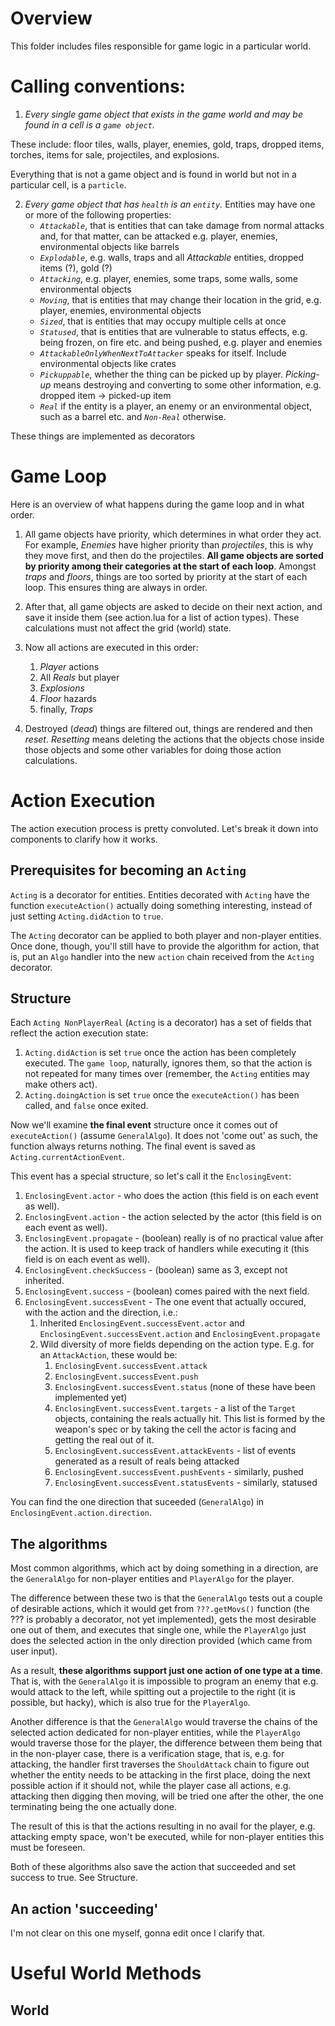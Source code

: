 # Overview
This folder includes files responsible for game logic in a particular world.

# Calling conventions:

1. *Every single game object that exists in the game world and may be found in a cell is a `game object`.*
    
These include: floor tiles, walls, player, enemies, gold, traps, dropped items, torches, items for sale, projectiles, and explosions. 

Everything that is not a game object and is found in world but not in a particular cell, is a `particle`.

2. *Every game object that has `health` is an `entity`.*
Entities may have one or more of the following properties:
    * *`Attackable`*, that is entities that can take damage from normal attacks and, for that matter, can be attacked e.g. player, enemies, environmental objects like barrels
    * *`Explodable`*, e.g. walls, traps and all *Attackable* entities, dropped items (?), gold (?)
    * *`Attacking`*, e.g. player, enemies, some traps, some walls, some environmental objects
    * *`Moving`*, that is entities that may change their location in the grid, e.g. player, enemies, environmental objects
    * *`Sized`*, that is entities that may occupy multiple cells at once
    * *`Statused`*, that is entities that are vulnerable to status effects, e.g. being frozen, on fire etc. and being pushed, e.g. player and enemies
    * *`AttackableOnlyWhenNextToAttacker`* speaks for itself. Include environmental objects like crates
    * *`Pickuppable`*, whether the thing can be picked up by player. *Picking-up* means destroying and converting to some other information, e.g. dropped item -> picked-up item
    * *`Real`* if the entity is a player, an enemy or an environmental object, such as a barrel etc. and *`Non-Real`* otherwise.

These things are implemented as decorators 


# Game Loop

Here is an overview of what happens during the game loop and in what order.

1. All game objects have priority, which determines in what order they act. For example, *Enemies* have higher priority than *projectiles*, this is why they move first, and then do the projectiles. **All game objects are sorted by priority among their categories at the start of each loop**. Amongst *traps* and *floors*, things are too sorted by priority at the start of each loop. This ensures thing are always in order.

2. After that, all game objects are asked to decide on their next action, and save it inside them (see action.lua for a list of action types). These calculations must not affect the grid (world) state.

3. Now all actions are executed in this order:
    1. *Player* actions
    2. All *Reals* but player
    3. *Explosions*
    4. *Floor* hazards
    5. finally, *Traps*

4. Destroyed (*dead*) things are filtered out, things are rendered and then *reset*. *Resetting* means deleting the actions that the objects chose inside those objects and some other variables for doing those action calculations. 


# Action Execution

The action execution process is pretty convoluted. 
Let's break it down into components to clarify how it works.

## Prerequisites for becoming an `Acting`

`Acting` is a decorator for entities. Entities decorated with `Acting` have the function `executeAction()` actually doing something interesting, instead of just setting `Acting.didAction` to `true`.

The `Acting` decorator can be applied to both player and non-player entities. Once done, though, you'll still have to provide the algorithm for action, that is, put an `Algo` handler into the new `action` chain received from the `Acting` decorator. 

## Structure

Each `Acting NonPlayerReal` (`Acting` is a decorator) has a set of fields that reflect the action execution state:
1. `Acting.didAction` is set `true` once the action has been completely executed. The `game loop`, naturally, ignores them, so that the action is not repeated for many times over (remember, the `Acting` entities may make others act).
2. `Acting.doingAction` is set `true` once the `executeAction()` has been called, and `false` once exited.

Now we'll examine **the final event** structure once it comes out of `executeAction()` (assume `GeneralAlgo`). It does not 'come out' as such, the function always returns nothing. The final event is saved as `Acting.currentActionEvent`.

This event has a special structure, so let's call it the `EnclosingEvent`:
1. `EnclosingEvent.actor` - who does the action (this field is on each event as well).
2. `EnclosingEvent.action` - the action selected by the actor (this field is on each event as well).
3. `EnclosingEvent.propagate` - (boolean) really is of no practical value after the action. It is used to keep track of handlers while executing it (this field is on each event as well).
4. `EnclosingEvent.checkSuccess` - (boolean) same as 3, except not inherited.
5. `EnclosingEvent.success` - (boolean) comes paired with the next field.
6. `EnclosingEvent.successEvent` - The one event that actually occured, with the action and the direction, i.e.:
    1. Inherited `EnclosingEvent.successEvent.actor` and `EnclosingEvent.successEvent.action` and `EnclosingEvent.propagate`
    2. Wild diversity of more fields depending on the action type. E.g. for an `AttackAction`, these would be:
        1. `EnclosingEvent.successEvent.attack` 
        2. `EnclosingEvent.successEvent.push`
        3. `EnclosingEvent.successEvent.status` (none of these have been implemented yet)
        4. `EnclosingEvent.successEvent.targets` - a list of the `Target` objects, containing the reals actually hit. This list is formed by the weapon's spec or by taking the cell the actor is facing and getting the real out of it.
        5. `EnclosingEvent.successEvent.attackEvents` - list of events generated as a result of reals being attacked
        5. `EnclosingEvent.successEvent.pushEvents` - similarly, pushed
        5. `EnclosingEvent.successEvent.statusEvents` - similarly, statused

You can find the one direction that suceeded (`GeneralAlgo`) in `EnclosingEvent.action.direction`.

## The algorithms

Most common algorithms, which act by doing something in a direction, are the `GeneralAlgo` for non-player entities and `PlayerAlgo` for the player. 

The difference between these two is that the `GeneralAlgo` tests out a couple of desirable actions, which it would get from `???.getMovs()` function (the ??? is probably a decorator, not yet implemented), gets the most desirable one out of them, and executes that single one, while the `PlayerAlgo` just does the selected action in the only direction provided (which came from user input). 

As a result, **these algorithms support just one action of one type at a time**. That is, with the `GeneralAlgo` it is impossible to program an enemy that e.g. would attack to the left, while spitting out a projectile to the right (it is possible, but hacky), which is also true for the `PlayerAlgo`.

Another difference is that the `GeneralAlgo` would traverse the chains of the selected action dedicated for non-player entities, while the `PlayerAlgo` would traverse those for the player, the difference between them being that in the non-player case, there is a verification stage, that is, e.g. for attacking, the handler first traverses the `ShouldAttack` chain to figure out whether the entity needs to be attacking in the first place, doing the next possible action if it should not, while the player case all actions, e.g. attacking then digging then moving, will be tried one after the other, the one terminating being the one actually done.

The result of this is that the actions resulting in no avail for the player, e.g. attacking empty space, won't be executed, while for non-player entities this must be foreseen.

Both of these algorithms also save the action that succeeded and set success to true. See Structure.

## An action 'succeeding'

I'm not clear on this one myself, gonna edit once I clarify that.


# Useful World Methods

## World